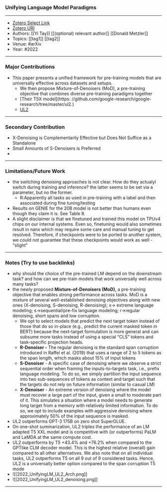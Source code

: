### Unifying Language Model Paradigms
---
- [Zotero Select Link](zotero://select/groups/2480461/items/KY4WZED5)
- [Zotero URI](https://www.zotero.org/groups/2480461/items/KY4WZED5)
- Authors: [[Yi Tay]] [[(optional) relevant author]] [[Donald Metzler]] 
- Topics: [[tag1]] [[tag2]]
- Venue: #arXiv 
- Year: #2022
---
### Major Contributions
- This paper presents a unified framework for pre-training models that are universally effective across datasets and setups.
	- We then propose Mixture-of-Denoisers (MoD), a pre-training objective that combines diverse pre-training paradigms together
	- [Their T5X model](https: //github.com/google-research/google-research/tree/master/ul2.)
	- [UL2](https://github.com/google-research/google-research/tree/master/ul2)
---
### Secondary Contribution
- X-Denoising is Complementarily Effective but Does Not Suffice as a Standalone
- Small Amounts of S-Denoisers is Preferred
- 
---
### Limitations/Future Work
- the switching denoising approaches is not clear. How do they actualyl switch during training and inference? the latter seems to be set via a parameter, but no the former.
	- R:Apparently all tasks as used in pre-training with a label and then associated during fine tuning/testing
- Results on GENIE for the 20B model is not better than humans even though they claim it is. See Table 8.
- A slight disclaimer is that we finetuned and trained this model on TPUv4 chips on our internal systems. Even so, finetuning would also sometimes result in nans which may require some care and manual tuning to get resolved. Therefore, if checkpoints were to be ported to another system, we could not guarantee that these checkpoints would work as well - "slight" 
---
### Notes (Try to use backlinks)
- why should the choice of the pre-trained LM depend on the downstream task? and how can we pre-train models that work universally well across many tasks?
- the newly proposed **Mixture-of-Denoisers (MoD),** a pre-training objective that enables strong performance across tasks. MoD is a mixture of several well-established denoising objectives along with new ones (X-denoising, S-denoising, R-denoising); x-> extreme language modeling; s->sequential/pre-fix language modeling; r->regular denoising, short spans and low corruption.
	- We opt to select models that predict the next target token instead of those that do so in-place (e.g., predict the current masked token in BERT) because the next-target formulation is more general and can subsume more tasks instead of using a special “CLS” tokens and task-specific projection heads.
	- **R-Denoiser -** The regular denoising is the standard span corruption introduced in Raffel et al. (2019) that uses a range of 2 to 5 tokens as the span length, which masks about 15% of input tokens
	- **S-Denoiser** - A specific case of denoising where we observe a strict sequential order when framing the inputs-to-targets task, i.e., prefix language modeling. To do so, we simply partition the input sequence into two sub-sequences of tokens as context and target such that the targets do not rely on future information (similar to casual LM)
	- **X-Denoiser** - An extreme version of denoising where the model must recover a large part of the input, given a small to moderate part of it. This simulates a situation where a model needs to generate long target from a memory with relatively limited information. To do so, we opt to include examples with aggressive denoising where approximately 50% of the input sequence is masked.
- UL2 outperforms GPT-3 175B on zero shot SuperGLUE.
- On one-shot summarization, UL2 triples the performance of an LM adapted T5 XXL model and is competitive with (or outperforms) PaLM and LaMDA at the same compute cost.
- UL2 outperforms by T5 +43.4% and +76.2% when compared to the GPTlike CLM decoder model. This is the highest relative (overall) gain compared to all other alternatives. We also note that on all individual tasks, UL2 outperforms T5 on all 9 out of 9 considered tasks. Hence, UL2 is a universally better option compared to the span corruption T5 mode
- ![[2022_UnifyingLM_UL2_Arch.png]]
- ![[2022_UnifyingLM_UL2_denoising.png]]
---
